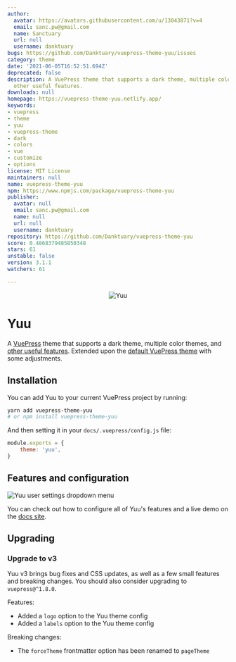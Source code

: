 ```yaml
---
author:
  avatar: https://avatars.githubusercontent.com/u/13043871?v=4
  email: sanc.pw@gmail.com
  name: Sanctuary
  url: null
  username: danktuary
bugs: https://github.com/Danktuary/vuepress-theme-yuu/issues
category: theme
date: '2021-06-05T16:52:51.694Z'
deprecated: false
description: A VuePress theme that supports a dark theme, multiple color themes, and
  other useful features.
downloads: null
homepage: https://vuepress-theme-yuu.netlify.app/
keywords:
- vuepress
- theme
- yuu
- vuepress-theme
- dark
- colors
- vue
- customize
- options
license: MIT License
maintainers: null
name: vuepress-theme-yuu
npm: https://www.npmjs.com/package/vuepress-theme-yuu
publisher:
  avatar: null
  email: sanc.pw@gmail.com
  name: null
  url: null
  username: danktuary
repository: https://github.com/Danktuary/vuepress-theme-yuu
score: 0.4868379485850348
stars: 61
unstable: false
version: 3.1.1
watchers: 61

---
```


<div align="center">
	<img src="https://i.imgur.com/j9bfYBy.png" title="Yuu" alt="Yuu" />
</div>

# Yuu

A [VuePress](https://vuepress.vuejs.org/) theme that supports a dark theme, multiple color themes, and [other useful features](https://vuepress-theme-yuu.netlify.app/theme-configuration.html). Extended upon the [default VuePress theme](https://vuepress.vuejs.org/theme/default-theme-config.html) with some adjustments.

## Installation

You can add Yuu to your current VuePress project by running:

```bash
yarn add vuepress-theme-yuu
# or npm install vuepress-theme-yuu
```

And then setting it in your `docs/.vuepress/config.js` file:

```js
module.exports = {
	theme: 'yuu',
}
```
## Features and configuration

![Yuu user settings dropdown menu](https://i.imgur.com/VCDGN8n.png)

You can check out how to configure all of Yuu's features and a live demo on the [docs site](https://vuepress-theme-yuu.netlify.app/).

## Upgrading

### Upgrade to v3

Yuu v3 brings bug fixes and CSS updates, as well as a few small features and breaking changes. You should also consider upgrading to `vuepress@^1.8.0`.

Features:
- Added a `logo` option to the Yuu theme config
- Added a `labels` option to the Yuu theme config

Breaking changes:
- The `forceTheme` frontmatter option has been renamed to `pageTheme`
